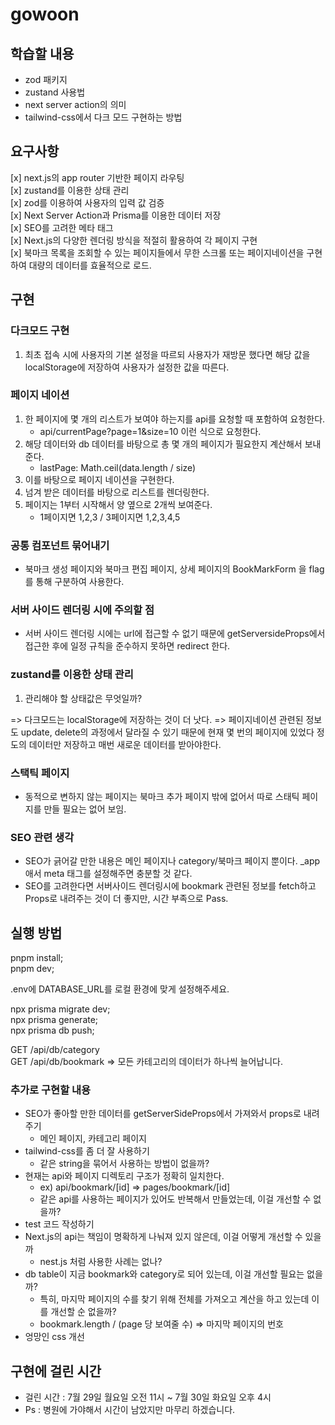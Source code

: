 # gowoon

## 학습할 내용

- zod 패키지
- zustand 사용법
- next server action의 의미
- tailwind-css에서 다크 모드 구현하는 방법

## 요구사항

[x] next.js의 app router 기반한 페이지 라우팅 <br>
[x] zustand를 이용한 상태 관리 <br>
[x] zod를 이용하여 사용자의 입력 값 검증 <br>
[x] Next Server Action과 Prisma를 이용한 데이터 저장 <br>
[x] SEO를 고려한 메타 태그 <br>
[x] Next.js의 다양한 렌더링 방식을 적절히 활용하여 각 페이지 구현 <br>
[x] 북마크 목록을 조회할 수 있는 페이지들에서 무한 스크롤 또는 페이지네이션을 구현하여 대량의 데이터를 효율적으로 로드. <br>

## 구현

### 다크모드 구현

1. 최초 접속 시에 사용자의 기본 설정을 따르되 사용자가 재방문 했다면 해당 값을 localStorage에 저장하여 사용자가 설정한 값을 따른다.

### 페이지 네이션

1.  한 페이지에 몇 개의 리스트가 보여야 하는지를 api를 요청할 때 포함하여 요청한다.
    - api/currentPage?page=1&size=10 이런 식으로 요청한다.
2.  해당 데이터와 db 데이터를 바탕으로 총 몇 개의 페이지가 필요한지 계산해서 보내준다.
    - lastPage: Math.ceil(data.length / size)
3.  이를 바탕으로 페이지 네이션을 구현한다.
4.  넘겨 받은 데이터를 바탕으로 리스트를 렌더링한다.
5.  페이지는 1부터 시작해서 양 옆으로 2개씩 보여준다.
    - 1페이지면 1,2,3 / 3페이지면 1,2,3,4,5

### 공통 컴포넌트 묶어내기

- 북마크 생성 페이지와 북마크 편집 페이지, 상세 페이지의 BookMarkForm 을 flag를 통해 구분하여 사용한다.

### 서버 사이드 렌더링 시에 주의할 점

- 서버 사이드 렌더링 시에는 url에 접근할 수 없기 때문에 getServersideProps에서 접근한 후에 일정 규칙을 준수하지 못하면 redirect 한다.

### zustand를 이용한 상태 관리

1. 관리해야 할 상태값은 무엇일까?

=> 다크모드는 localStorage에 저장하는 것이 더 낫다.
=> 페이지네이션 관련된 정보도 update, delete의 과정에서 달라질 수 있기 때문에 현재 몇 번의 페이지에 있었다 정도의 데이터만 저장하고 매번 새로운 데이터를 받아야한다.

### 스택틱 페이지

- 동적으로 변하지 않는 페이지는 북마크 추가 페이지 밖에 없어서 따로 스태틱 페이지를 만들 필요는 없어 보임.

### SEO 관련 생각

- SEO가 긁어갈 만한 내용은 메인 페이지나 category/북마크 페이지 뿐이다. \_app애서 meta 태그를 설정해주면 충분할 것 같다.
- SEO를 고려한다면 서버사이드 렌더링시에 bookmark 관련된 정보를 fetch하고 Props로 내려주는 것이 더 좋지만, 시간 부족으로 Pass.

## 실행 방법

pnpm install; <br>
pnpm dev; <br>

.env에 DATABASE_URL를 로컬 환경에 맞게 설정해주세요. <br>

npx prisma migrate dev; <br>
npx prisma generate; <br>
npx prisma db push; <br>

GET /api/db/category <br>
GET /api/db/bookmark => 모든 카테고리의 데이터가 하나씩 늘어납니다. <br>

### 추가로 구현할 내용

- SEO가 좋아할 만한 데이터를 getServerSideProps에서 가져와서 props로 내려주기
  - 메인 페이지, 카테고리 페이지
- tailwind-css를 좀 더 잘 사용하기
  - 같은 string을 묶어서 사용하는 방법이 없을까?
- 현재는 api와 페이지 디렉토리 구조가 정확히 일치한다.
  - ex) api/bookmark/[id] => pages/bookmark/[id]
  - 같은 api를 사용하는 페이지가 있어도 반복해서 만들었는데, 이걸 개선할 수 없을까?
- test 코드 작성하기
- Next.js의 api는 책임이 명확하게 나눠져 있지 않은데, 이걸 어떻게 개선할 수 있을까
  - nest.js 처럼 사용한 사례는 없나?
- db table이 지금 bookmark와 category로 되어 있는데, 이걸 개선할 필요는 없을까?
  - 특히, 마지막 페이지의 수를 찾기 위해 전체를 가져오고 계산을 하고 있는데 이를 개선할 순 없을까?
  - bookmark.length / (page 당 보여줄 수) => 마지막 페이지의 번호
- 엉망인 css 개선

## 구현에 걸린 시간

- 걸린 시간 : 7월 29일 월요일 오전 11시 ~ 7월 30일 화요일 오후 4시
- Ps : 병원에 가야해서 시간이 남았지만 마무리 하겠습니다.

